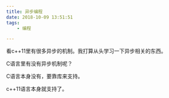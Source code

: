 ```yaml
---
title: 异步编程
date: 2018-10-09 13:51:51
tags:
	- 编程

---
```






看c++11里有很多异步的机制。我打算从头学习一下异步相关的东西。

C语言里有没有异步机制呢？

C语言本身没有，要靠库来支持。

c++11语言本身就支持了。



